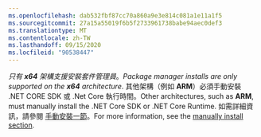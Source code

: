```yaml
---
ms.openlocfilehash: dab532fbf87cc70a860a9e3e814c081a1e11a1f5
ms.sourcegitcommit: 27a15a55019f6b5f2733961738babe94aec0def3
ms.translationtype: MT
ms.contentlocale: zh-TW
ms.lasthandoff: 09/15/2020
ms.locfileid: "90538447"
---
```


<span data-ttu-id="a769f-101">_只有 **x64** 架構支援安裝套件管理員_。</span><span class="sxs-lookup"><span data-stu-id="a769f-101">_Package manager installs are only supported on the **x64** architecture_.</span></span> <span data-ttu-id="a769f-102">其他架構（例如 **ARM**）必須手動安裝 .NET CORE SDK 或 .Net Core 執行時間。</span><span class="sxs-lookup"><span data-stu-id="a769f-102">Other architectures, such as **ARM**, must manually install the .NET Core SDK or .NET Core Runtime.</span></span> <span data-ttu-id="a769f-103">如需詳細資訊，請參閱 [手動安裝一節](#manual-install)。</span><span class="sxs-lookup"><span data-stu-id="a769f-103">For more information, see the [manually install section](#manual-install).</span></span>
